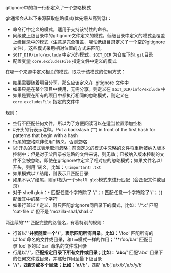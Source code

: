 gitignore中的每一行都定义了一个忽略模式

git通常会从以下来源获取忽略模式(优先级从高到低)：
* 命令行中定义的模式，适用于支持该特性的命令。
* 同级或上级目录中的gitignore文件定义的模式，低级目录中定义的模式会覆盖上级目录中的模式（注意是完全覆盖，哪怕低级目录定义了一个空的gitignore文件），这些模式采用相对位置的方式来匹配。
* `$GIT_DIR/info/exclude` 中定义的模式，`$GIT_DIR` 为仓库下的`.git`目录
* 配置变量 `core.excludesFile` 指定文件中定义的模式

在哪一个来源中定义相关的模式，取决于该模式的使用方式：
* 如果需要随着项目分享，那么应该定义在 .gitignore 文件中
* 如果只是在某个项目中使用，无需分享，则定义在 `$GIT_DIR/info/exclude` 中
* 如果是要在所有的项目中都执行相同的忽略模式，则定义在 `core.excludesFile` 指定的文件中

规则：
* 空行不匹配任何文件，所以为了方便阅读可以在适当位置添加空格
* #开头的行表示注释。Put a backslash ("\") in front of the first hash for patterns that begin with a hash
* 行尾的空格除非使用'\'转义，否则忽略
* 以!开头的模式表示取消忽略；前面定义的模式中忽略的文件将重新被纳入版本控制中；但是对于父目录被忽略的文件来说，则无效；已被纳入版本控制的文件不会被忽略，即使在gitignore中定义了相对应的忽略模式；如果文件名以!开头，则用'\'转义，比如：`\!important!.txt`
* 如果模式以'/'结尾，则表示只匹配目录
* 如果不以'/'结尾，则git视为一个`shell glob`模式来进行匹配（会匹配文件或目录）
* 对于 shell glob：`*` 匹配任意个字符除了 '/'；`?` 匹配任意一个字符除了'/'；`[]` 配置其中的某一个字符
* 如果行首以'/'定义，则只匹配gitignore同目录下的模式，比如：'/*.c' 匹配 'cat-file.c' 但不是 'mozilla-sha1/sha1.c'

两连续的'**'匹配完整的路径名，有着特别的规则：
* 行首以'**'并紧随着一个'/'，表示匹配所有目录。比如：'**/foo' 匹配所有的以'foo'命名的文件或目录，和`foo`模式一样的作用；'**/foo/bar' 匹配目录'foo'下的以'bar' 命名的文件或目录
* 行尾以'/**'，匹配指定目录下所有文件或目录；比如：'abc/**' 匹配'abc' 目录下的任何文件或目录，并递归作用至最下级目录
* '/**/'，匹配0或多个目录；比如：'a/**/b'，匹配 'a/b','a/x/b','a/x/y/b'
